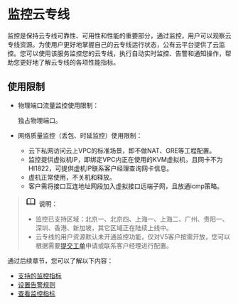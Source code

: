 # 监控云专线<a name="dc_04_0801"></a>

监控是保持云专线可靠性、可用性和性能的重要部分，通过监控，用户可以观察云专线资源。为使用户更好地掌握自己的云专线运行状态，公有云平台提供了云监控。您可以使用该服务监控您的云专线，执行自动实时监控、告警和通知操作，帮助您更好地了解云专线的各项性能指标。

## 使用限制<a name="section2029011119620"></a>

-   物理端口流量监控使用限制：

    独占物理端口。

-   网络质量监控（丢包、时延监控）使用限制：
    -   云下私网访问云上VPC的标准场景，即不做NAT、GRE等工程配置。
    -   监控提供虚拟机IP，即绑定VPC内正在使用的KVM虚拟机，且网卡不为HI1822，可提供虚机IP联系客户经理查询网卡信息。
    -   虚机正常使用，不关机和释放。
    -   客户需将接口互连地址网段加入虚拟接口远端子网，且放通icmp策略。


>![](public_sys-resources/icon-note.gif) **说明：**   
>-   监控已支持区域：北京一、北京四、上海一、上海二、广州、贵阳一、深圳、香港、新加坡，其它区域正在陆续上线中。  
>-   云专线的用户资源默认未开通监控功能，仅对V5客户按需开放，您可以根据需要[提交工单](https://console.huaweicloud.com/ticket/?locale=zh-cn#/ticketindex/serviceTickets)申请或联系客户经理进行配置。  

通过后续章节，您可以了解以下内容：

-   [支持的监控指标](支持的监控指标.md)
-   [设置告警规则](设置告警规则.md)
-   [查看监控指标](查看监控指标.md)

